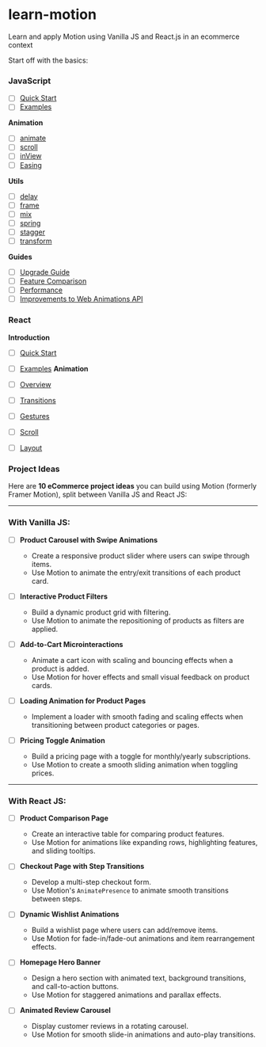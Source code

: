 # learn-motion
Learn and apply Motion using Vanilla JS and React.js in an ecommerce context

Start off with the basics:

### JavaScript
- [ ] [Quick Start](https://motion.dev/docs/quick-start)
- [ ] [Examples](https://motion.dev/docs/examples)
      
**Animation**
- [ ] [animate](https://motion.dev/docs/animate)
- [ ] [scroll](https://motion.dev/docs/scroll)
- [ ] [inView](https://motion.dev/docs/inview)
- [ ] [Easing](https://motion.dev/docs/easing-functions)
  
**Utils**
- [ ] [delay](https://motion.dev/docs/easing-functions)
- [ ] [frame](https://motion.dev/docs/frame)
- [ ] [mix](https://motion.dev/docs/mix)
- [ ] [spring](https://motion.dev/docs/spring)
- [ ] [stagger](https://motion.dev/docs/stagger)
- [ ] [transform](https://motion.dev/docs/transform)

**Guides**
- [ ] [Upgrade Guide](https://motion.dev/docs/upgrade-guide)
- [ ] [Feature Comparison](https://motion.dev/docs/feature-comparison)
- [ ] [Performance](https://motion.dev/docs/performance)
- [ ] [Improvements to Web Animations API](https://motion.dev/docs/improvements-to-the-web-animations-api-dx)

### React
**Introduction**
- [ ] [Quick Start](https://motion.dev/docs/react-quick-start)
- [ ] [Examples](https://motion.dev/docs/react-examples)
**Animation**
- [ ] [Overview](https://motion.dev/docs/react-animation)
- [ ] [Transitions](https://motion.dev/docs/react-transitions)
- [ ] [Gestures](https://motion.dev/docs/react-gestures)
- [ ] [Scroll](https://motion.dev/docs/react-scroll-animations)
- [ ] [Layout](https://motion.dev/docs/react-layout-animations)


### Project Ideas
Here are **10 eCommerce project ideas** you can build using Motion (formerly Framer Motion), split between Vanilla JS and React JS:

---

### **With Vanilla JS**:
- [ ] **Product Carousel with Swipe Animations**  
   - Create a responsive product slider where users can swipe through items.  
   - Use Motion to animate the entry/exit transitions of each product card.  

- [ ] **Interactive Product Filters**  
   - Build a dynamic product grid with filtering.  
   - Use Motion to animate the repositioning of products as filters are applied.  

- [ ] **Add-to-Cart Microinteractions**  
   - Animate a cart icon with scaling and bouncing effects when a product is added.  
   - Use Motion for hover effects and small visual feedback on product cards.  

- [ ] **Loading Animation for Product Pages**  
   - Implement a loader with smooth fading and scaling effects when transitioning between product categories or pages.  

- [ ] **Pricing Toggle Animation**  
   - Build a pricing page with a toggle for monthly/yearly subscriptions.  
   - Use Motion to create a smooth sliding animation when toggling prices.

---

### **With React JS**:
- [ ] **Product Comparison Page**  
   - Create an interactive table for comparing product features.  
   - Use Motion for animations like expanding rows, highlighting features, and sliding tooltips.  

- [ ] **Checkout Page with Step Transitions**  
   - Develop a multi-step checkout form.  
   - Use Motion's `AnimatePresence` to animate smooth transitions between steps.  

- [ ] **Dynamic Wishlist Animations**  
   - Build a wishlist page where users can add/remove items.  
   - Use Motion for fade-in/fade-out animations and item rearrangement effects.  

- [ ] **Homepage Hero Banner**  
   - Design a hero section with animated text, background transitions, and call-to-action buttons.  
   - Use Motion for staggered animations and parallax effects.  

- [ ] **Animated Review Carousel**  
   - Display customer reviews in a rotating carousel.  
   - Use Motion for smooth slide-in animations and auto-play transitions.  
